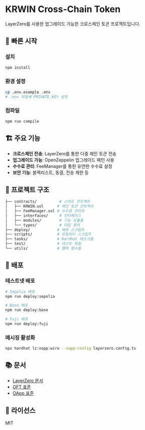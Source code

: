 # KRWIN Cross-Chain Token

LayerZero를 사용한 업그레이드 가능한 크로스체인 토큰 프로젝트입니다.

## 🚀 빠른 시작

### 설치

```bash
npm install
```

### 환경 설정

```bash
cp .env.example .env
# .env 파일에 PRIVATE_KEY 설정
```

### 컴파일

```bash
npm run compile
```

## 🏗️ 주요 기능

- **크로스체인 전송**: LayerZero를 통한 다중 체인 토큰 전송
- **업그레이드 가능**: OpenZeppelin 업그레이드 패턴 사용
- **수수료 관리**: FeeManager를 통한 유연한 수수료 설정
- **보안 기능**: 블랙리스트, 동결, 전송 제한 등

## 📁 프로젝트 구조
```bash
├── contracts/          # 스마트 컨트랙트
│   ├── KRWIN.sol      # 메인 토큰 컨트랙트
│   ├── FeeManager.sol # 수수료 관리자 
│   ├── interfaces/     # 인터페이스 
│   ├── modules/        # 기능 모듈들 
│   └── types/          # 타입 정의 
├── deploy/            # 배포 스크립트 
├── scripts/           # 유틸리티 스크립트 
├── tasks/             # Hardhat 태스크들 
├── test/              # 테스트 파일 
└── utils/             # 헬퍼 함수들 
```

## 🚀 배포

### 테스트넷 배포

```bash
# Sepolia 배포
npm run deploy:sepolia

# Base 배포
npm run deploy:base

# Fuji 배포
npm run deploy:fuji
```

### 메시징 활성화

```bash
npx hardhat lz:oapp:wire --oapp-config layerzero.config.ts
```

## 📚 문서

- [LayerZero 문서](https://docs.layerzero.network/)
- [OFT 표준](https://docs.layerzero.network/v2/concepts/applications/oft-standard)
- [OApp 표준](https://docs.layerzero.network/v2/concepts/applications/oapp-standard)

## 📄 라이선스

MIT
